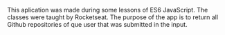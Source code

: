 This aplication was made during some lessons of ES6 JavaScript.
The classes were taught by Rocketseat.
The purpose of the app is to return all Github repositories of que user that was submitted in the input.
